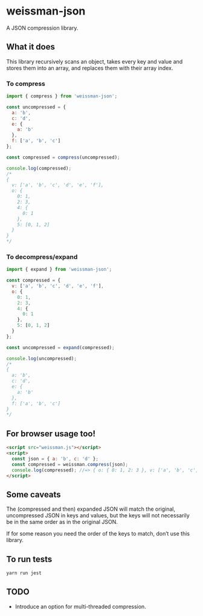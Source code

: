 # weissman-json

A JSON compression library.

## What it does

This library recursively scans an object, takes every key and value and stores them into an array, and replaces them with their array index.

### To compress

```javascript
import { compress } from 'weissman-json';

const uncompressed = {
  a: 'b',
  c: 'd',
  e: {
    a: 'b'
  },
  f: ['a', 'b', 'c']
};

const compressed = compress(uncompressed);

console.log(compressed);
/*
{
  v: ['a', 'b', 'c', 'd', 'e', 'f'],
  o: {
    0: 1,
    2: 3,
    4: {
      0: 1
    },
    5: [0, 1, 2]
  }
}
*/
```

### To decompress/expand

```javascript
import { expand } from 'weissman-json';

const compressed = {
  v: ['a', 'b', 'c', 'd', 'e', 'f'],
  o: {
    0: 1,
    2: 3,
    4: {
      0: 1
    },
    5: [0, 1, 2]
  }
};

const uncompressed = expand(compressed);

console.log(uncompressed);
/*
{
  a: 'b',
  c: 'd',
  e: {
    a: 'b'
  },
  f: ['a', 'b', 'c']
}
*/

```

## For browser usage too!

```html
<script src="weissman.js"></script>
<script>
  const json = { a: 'b', c: 'd' };
  const compressed = weissman.compress(json);
  console.log(compressed); //=> { o: { 0: 1, 2: 3 }, v: ['a', 'b', 'c', 'd'] }
</script>
```

## Some caveats

The (compressed and then) expanded JSON will match the original, uncompressed JSON in keys and values, but the keys will not necessarily be in the same order as in the original JSON.

If for some reason you need the order of the keys to match, don’t use this library.

## To run tests

```bash
yarn run jest
```

## TODO

* Introduce an option for multi-threaded compression.
